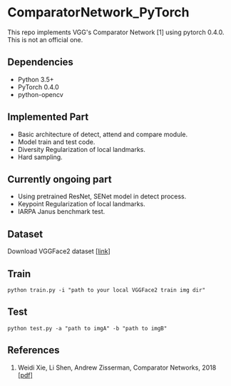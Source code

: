 # ComparatorNetwork_PyTorch
This repo implements VGG's Comparator Network [1] using pytorch 0.4.0.  
This is not an official one.

## Dependencies

- Python 3.5+
- PyTorch 0.4.0
- python-opencv

## Implemented Part
- Basic architecture of detect, attend and compare module.
- Model train and test code.
- Diversity Regularization of local landmarks.
- Hard sampling.

## Currently ongoing part
- Using pretrained ResNet, SENet model in detect process.
- Keypoint Regularization of local landmarks.
- IARPA Janus benchmark test.

## Dataset  
Download VGGFace2 dataset [[link]](https://www.robots.ox.ac.uk/~vgg/data/vgg_face2/)  

## Train  
`python train.py -i "path to your local VGGFace2 train img dir"`  

## Test  
`python test.py -a "path to imgA" -b "path to imgB"`  

## References  
1. Weidi Xie, Li Shen, Andrew Zisserman, Comparator Networks, 2018 [[pdf]](https://arxiv.org/pdf/1807.11440.pdf)    
